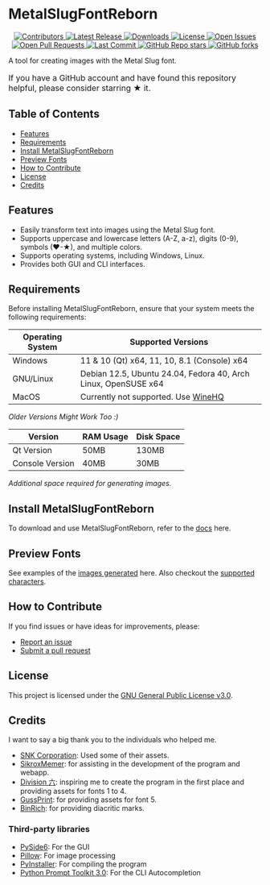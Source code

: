 # MetalSlugFontReborn

<p align="center">
  <a href="https://github.com/VermeilChan/MetalSlugFontReborn/graphs/contributors">
    <img alt="Contributors" src="https://img.shields.io/github/contributors/VermeilChan/MetalSlugFontReborn?color=green" />
  </a>
  <a href="https://github.com/VermeilChan/MetalSlugFontReborn/releases">
    <img alt="Latest Release" src="https://img.shields.io/github/release/VermeilChan/MetalSlugFontReborn?color=blue" />
  </a>
  <a href="https://github.com/VermeilChan/MetalSlugFontReborn/releases">
    <img alt="Downloads" src="https://img.shields.io/github/downloads/VermeilChan/MetalSlugFontReborn/total?color=orange" />
  </a>
  <a href="https://github.com/VermeilChan/MetalSlugFontReborn/blob/Development/LICENSE">
    <img alt="License" src="https://img.shields.io/github/license/VermeilChan/MetalSlugFontReborn?color=purple" />
  </a>
  <a href="https://github.com/VermeilChan/MetalSlugFontReborn/issues">
    <img alt="Open Issues" src="https://img.shields.io/github/issues/VermeilChan/MetalSlugFontReborn?color=red" />
  </a>
  <a href="https://github.com/VermeilChan/MetalSlugFontReborn/pulls">
    <img alt="Open Pull Requests" src="https://img.shields.io/github/issues-pr/VermeilChan/MetalSlugFontReborn?color=yellow" />
  </a>
  <a href="https://github.com/VermeilChan/MetalSlugFontReborn/commits/Development">
    <img alt="Last Commit" src="https://img.shields.io/github/last-commit/VermeilChan/MetalSlugFontReborn?color=darkcyan" />
  </a>
  <a href="https://github.com/VermeilChan/MetalSlugFontReborn">
    <img alt="GitHub Repo stars" src="https://img.shields.io/github/stars/VermeilChan/MetalSlugFontReborn?color=yellowgreen" />
  </a>
  <a href="https://github.com/VermeilChan/MetalSlugFontReborn">
    <img alt="GitHub forks" src="https://img.shields.io/github/forks/VermeilChan/MetalSlugFontReborn?color=lightcoral" />
  </a>
</p>

A tool for creating images with the Metal Slug font.

<p style="font-size: medium">
If you have a GitHub account and have found this repository helpful, please consider starring ★ it.
</p>

## Table of Contents

- [Features](#features)
- [Requirements](#requirements)
- [Install MetalSlugFontReborn](#install-metalslugfontreborn)
- [Preview Fonts](#preview-fonts)
- [How to Contribute](#how-to-contribute)
- [License](#license)
- [Credits](#credits)

## Features

- Easily transform text into images using the Metal Slug font.
- Supports uppercase and lowercase letters (A-Z, a-z), digits (0-9), symbols (♥-★), and multiple colors.
- Supports operating systems, including Windows, Linux.
- Provides both GUI and CLI interfaces.

## Requirements

Before installing MetalSlugFontReborn, ensure that your system meets the following requirements:

| Operating System | Supported Versions                                             |
|------------------|----------------------------------------------------------------|
| Windows          | 11 & 10 (Qt) x64, 11, 10, 8.1 (Console) x64                    |
| GNU/Linux        | Debian 12.5, Ubuntu 24.04, Fedora 40, Arch Linux, OpenSUSE x64 |
| MacOS            | Currently not supported. Use [WineHQ](https://www.winehq.org/) |

_Older Versions Might Work Too :)_

| Version         | RAM Usage | Disk Space |
|-----------------|-----------|------------|
| Qt Version      | 50MB      | 130MB      |
| Console Version | 40MB      | 30MB       |

_Additional space required for generating images._

## Install MetalSlugFontReborn

To download and use MetalSlugFontReborn, refer to the [docs](Docs/INSTALL-SELECT.md) here.

## Preview Fonts

See examples of the [images generated](Docs/EXAMPLES.md) here. Also checkout the [supported characters](Docs/SUPPORTED.md).

## How to Contribute

If you find issues or have ideas for improvements, please:

- [Report an issue](https://github.com/VermeilChan/MetalSlugFontReborn/issues)
- [Submit a pull request](https://github.com/VermeilChan/MetalSlugFontReborn/pulls)

## License

This project is licensed under the [GNU General Public License v3.0](LICENSE).

## Credits

I want to say a big thank you to the individuals who helped me.

- [SNK Corporation](https://www.snk-corp.co.jp): Used some of their assets.
- [SikroxMemer](https://github.com/SikroxMemer): for assisting in the development of the program and webapp.
- [Division 六](https://6th-divisions-den.com): inspiring me to create the program in the first place and providing assets for fonts 1 to 4.
- [GussPrint](https://www.spriters-resource.com/submitter/Gussprint): for providing assets for font 5.
- [BinRich](https://discord.com/users/477459550904254464): for providing diacritic marks.

### Third-party libraries

- [PySide6](https://doc.qt.io/qtforpython-6/): For the GUI
- [Pillow](https://python-pillow.org): For image processing
- [PyInstaller](https://pyinstaller.org/en/stable): For compiling the program
- [Python Prompt Toolkit 3.0](https://python-prompt-toolkit.readthedocs.io/en/master/): For the CLI Autocompletion
